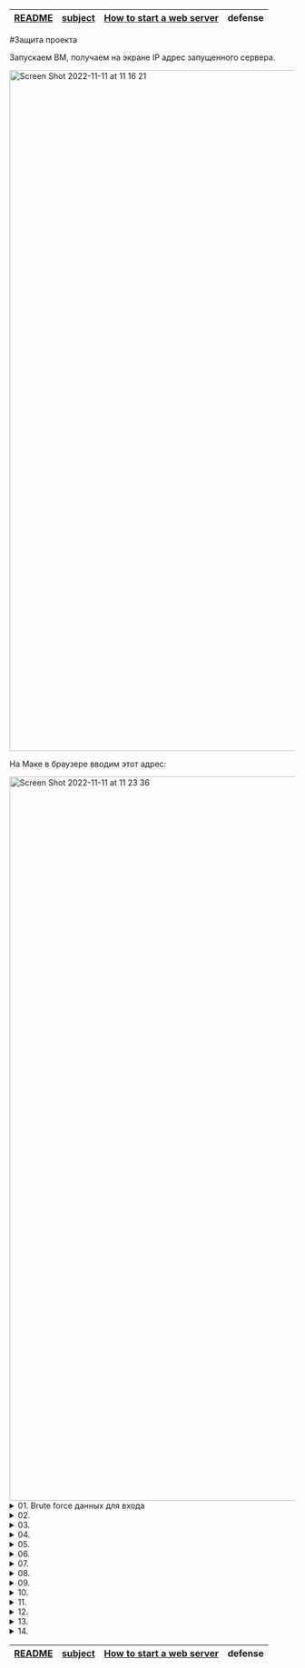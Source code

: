 | [README](README.md) | [subject](sublect_ru.md) | [How to start a web server](howTo.md) | defense |
|-|-|-|-|

#Защита проекта

Запускаем ВМ, получаем на экране IP адрес запущенного сервера. 

<img width="1200" alt="Screen Shot 2022-11-11 at 11 16 21" src="https://user-images.githubusercontent.com/84193980/201297810-9f5e8917-2f55-4ee0-96ad-2d347395af7f.png">

На Маке в браузере вводим этот адрес:

<img width="1276" alt="Screen Shot 2022-11-11 at 11 23 36" src="https://user-images.githubusercontent.com/84193980/201297804-96514ae7-6e1f-46de-b987-7e2d2c776cee.png">

<details><summary>01. Brute force данных для входа</summary>

| Найдено на странице | http://192.168.56.3/?page=signin |
|-|-|

<details><summary>Что такое `Brute force` и как взломано</summary>

[The main source of information](https://owasp.org)
  
![44-BruteForce](https://user-images.githubusercontent.com/84193980/201331815-afabace6-0df6-4de6-83cf-549b7577436b.jpeg)

`Brute force` использует метод проб и ошибок, чтобы угадать данные для входа, ключи шифрования или найти скрытую веб-страницу. Хакеры перебирают все возможные комбинации, надеясь угадать правильно.

Это старый метод атаки, но он по-прежнему эффективен и популярен среди хакеров. Потому что в зависимости от длины и сложности пароля его взлом может занять от нескольких секунд до многих лет.

На вышеуказанной странице мы можем ввести логин и пароль. 
  
 <img width="1169" alt="Screen Shot 2022-11-11 at 14 36 53" src="https://user-images.githubusercontent.com/84193980/201332789-dce4b467-d603-40db-897b-82bceeffb68f.png">
 
Когда мы вводим неправильный пароль, мы видим, что веб-страница перенаправляет на следующую страницу, на которой есть очень специфическое изображение images/WrongAnswer.gif:

<img width="1904" alt="Screen Shot 2022-11-11 at 14 35 05" src="https://user-images.githubusercontent.com/84193980/201332820-9375ec69-2e0b-4a86-b11c-2f21fc528212.png">
 
Мы можем использовать это для `Brute force` процесса входа в систему.

Для этого из [OWASP SecLists](https://github.com/danielmiessler/SecLists) используем наиболее часто используемые [имена пользователей](https://github.com/danielmiessler/SecLists/blob/master/Usernames/top-usernames-shortlist.txt) и [паролей](https://github.com/danielmiessler/SecLists/blob/master/Passwords/2020-200_most_used_passwords.txt)

Используя простой скрипт, мы можем попробовать каждую комбинацию наиболее часто используемых паролей и имен пользователей, и если мы не видим изображение «WrongAnswer.gif» на экране, то это означает, что мы успешно вошли в систему!

</details>

Брутфорсем получены следующие пароли:

<img width="469" alt="Screen Shot 2022-11-12 at 10 19 08" src="https://user-images.githubusercontent.com/84193980/201462532-0daca35f-8422-41f0-9d10-5efb0e9912f3.png">

Заходим по адресу: http://192.168.56.3/?page=signin, вводим логин и пароль. Наслаждаемся!

### Как исправить:
- Используйте более надежное имя пользователя и пароль
- Brute force detection tools
- Captcha
- Анализ и блокировка поступающих запросов:
	- Извлечение необходимых для принятия решений данных (IP, URL, ARGS, BODY);
	- Фильтрация полученных данных с исключением нецелевых URI для уменьшения количества ложных срабатываний;
	- Выбор запросов с одного адреса на конкретный URI по мере их близости или запросов со всех адресов на конкретный URI (для выявления распределенных атак методом перебора) в рамках определенного временного окна;
	- Блокирование источника(ов) атаки при превышении пороговых значений.

----

</details>

<details><summary>02. </summary>

| Найдено на странице | http://192.168.56.3/index.php?page=member |
|-|-|

<details><summary>Что такое `` и как взломано</summary>



</details>



### Как исправить:
- 

----

</details>

<details><summary>03. </summary>

| Найдено на странице |  |
|-|-|

<details><summary>Что такое `` и как взломано</summary>



</details>



### Как исправить:
- 

----

</details>

<details><summary>04. </summary>

| Найдено на странице |  |
|-|-|

<details><summary>Что такое `` и как взломано</summary>



</details>



### Как исправить:
- 

----

</details>

<details><summary>05. </summary>

| Найдено на странице |  |
|-|-|

<details><summary>Что такое `` и как взломано</summary>



</details>



### Как исправить:
- 

----

</details>

<details><summary>06. </summary>

| Найдено на странице |  |
|-|-|

<details><summary>Что такое `` и как взломано</summary>



</details>



### Как исправить:
- 

----

</details>

<details><summary>07. </summary>

| Найдено на странице |  |
|-|-|

<details><summary>Что такое `` и как взломано</summary>



</details>



### Как исправить:
- 

----

</details>

<details><summary>08. </summary>

| Найдено на странице |  |
|-|-|

<details><summary>Что такое `` и как взломано</summary>



</details>



### Как исправить:
- 

----

</details>

<details><summary>09. </summary>

| Найдено на странице |  |
|-|-|

<details><summary>Что такое `` и как взломано</summary>



</details>



### Как исправить:
- 

----

</details>

<details><summary>10. </summary>

| Найдено на странице |  |
|-|-|

<details><summary>Что такое `` и как взломано</summary>



</details>



### Как исправить:
- 

----

</details>

<details><summary>11. </summary>

| Найдено на странице |  |
|-|-|

<details><summary>Что такое `` и как взломано</summary>



</details>



### Как исправить:
- 

----

</details>

<details><summary>12. </summary>

| Найдено на странице |  |
|-|-|

<details><summary>Что такое `` и как взломано</summary>



</details>



### Как исправить:
- 

----

</details>

<details><summary>13. </summary>

| Найдено на странице |  |
|-|-|

<details><summary>Что такое `` и как взломано</summary>



</details>



### Как исправить:
- 

----

</details>

<details><summary>14. </summary>

| Найдено на странице |  |
|-|-|

<details><summary>Что такое `` и как взломано</summary>



</details>



### Как исправить:
- 

----

</details>


| [README](README.md) | [subject](sublect_ru.md) | [How to start a web server](howTo.md) | defense |
|-|-|-|-|
